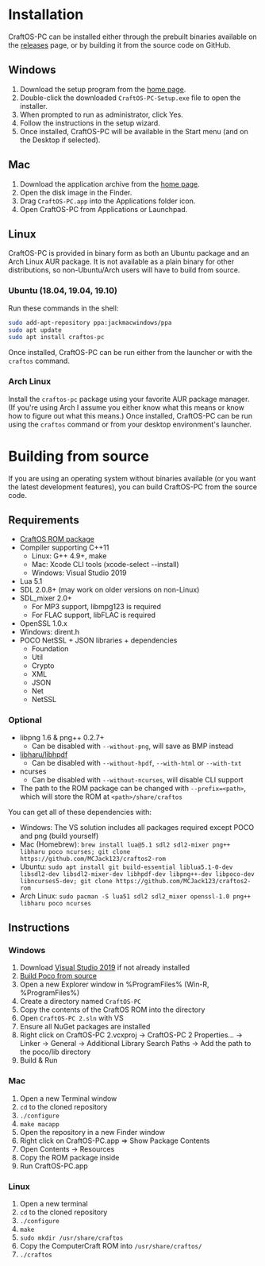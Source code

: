 # Installation
CraftOS-PC can be installed either through the prebuilt binaries available on the [releases](https://github.com/MCJack123/craftos2/releases) page, or by building it from the source code on GitHub.

## Windows
1. Download the setup program from the [home page](../).
2. Double-click the downloaded `CraftOS-PC-Setup.exe` file to open the installer.
3. When prompted to run as administrator, click Yes.
4. Follow the instructions in the setup wizard.
5. Once installed, CraftOS-PC will be available in the Start menu (and on the Desktop if selected).

## Mac
1. Download the application archive from the [home page](../).
2. Open the disk image in the Finder.
3. Drag `CraftOS-PC.app` into the Applications folder icon.
4. Open CraftOS-PC from Applications or Launchpad.

## <a name="Linux">Linux</a>
CraftOS-PC is provided in binary form as both an Ubuntu package and an Arch Linux AUR package. It is not available as a plain binary for other distributions, so non-Ubuntu/Arch users will have to build from source.

### Ubuntu (18.04, 19.04, 19.10)
Run these commands in the shell:
```sh
sudo add-apt-repository ppa:jackmacwindows/ppa
sudo apt update
sudo apt install craftos-pc
```
Once installed, CraftOS-PC can be run either from the launcher or with the `craftos` command.

### Arch Linux
Install the `craftos-pc` package using your favorite AUR package manager. (If you're using Arch I assume you either know what this means or know how to figure out what this means.) Once installed, CraftOS-PC can be run using the `craftos` command or from your desktop environment's launcher.

# Building from source
If you are using an operating system without binaries available (or you want the latest development features), you can build CraftOS-PC from the source code.

## Requirements
* [CraftOS ROM package](https://github.com/MCJack123/craftos2-rom)
* Compiler supporting C++11
  * Linux: G++ 4.9+, make
  * Mac: Xcode CLI tools (xcode-select --install)
  * Windows: Visual Studio 2019
* Lua 5.1
* SDL 2.0.8+ (may work on older versions on non-Linux)
* SDL_mixer 2.0+
  * For MP3 support, libmpg123 is required
  * For FLAC support, libFLAC is required
* OpenSSL 1.0.x
* Windows: dirent.h
* POCO NetSSL + JSON libraries + dependencies
  * Foundation
  * Util
  * Crypto
  * XML
  * JSON
  * Net
  * NetSSL

### Optional
* libpng 1.6 & png++ 0.2.7+
  * Can be disabled with `--without-png`, will save as BMP instead
* [libharu/libhpdf](https://github.com/libharu/libharu)
  * Can be disabled with `--without-hpdf`, `--with-html` or `--with-txt`
* ncurses
  * Can be disabled with `--without-ncurses`, will disable CLI support
* The path to the ROM package can be changed with `--prefix=<path>`, which will store the ROM at `<path>/share/craftos`

You can get all of these dependencies with:
  * Windows: The VS solution includes all packages required except POCO and png (build yourself)
  * Mac (Homebrew): `brew install lua@5.1 sdl2 sdl2-mixer png++ libharu poco ncurses; git clone https://github.com/MCJack123/craftos2-rom`
  * Ubuntu: `sudo apt install git build-essential liblua5.1-0-dev libsdl2-dev libsdl2-mixer-dev libhpdf-dev libpng++-dev libpoco-dev libncurses5-dev; git clone https://github.com/MCJack123/craftos2-rom`
  * Arch Linux: `sudo pacman -S lua51 sdl2 sdl2_mixer openssl-1.0 png++ libharu poco ncurses`

## Instructions
### Windows
1. Download [Visual Studio 2019](https://visualstudio.microsoft.com/) if not already installed
2. [Build Poco from source](https://pocoproject.org/download.html#visualstudio)
3. Open a new Explorer window in %ProgramFiles% (Win-R, %ProgramFiles%)
4. Create a directory named `CraftOS-PC`
5. Copy the contents of the CraftOS ROM into the directory
6. Open `CraftOS-PC 2.sln` with VS
7. Ensure all NuGet packages are installed
8. Right click on CraftOS-PC 2.vcxproj -> CraftOS-PC 2 Properties... -> Linker -> General -> Additional Library Search Paths -> Add the path to the poco/lib directory
9. Build & Run

### Mac
1. Open a new Terminal window
2. `cd` to the cloned repository
3. `./configure`
4. `make macapp`
5. Open the repository in a new Finder window
6. Right click on CraftOS-PC.app => Show Package Contents
7. Open Contents -> Resources
8. Copy the ROM package inside
9. Run CraftOS-PC.app

### Linux
1. Open a new terminal
2. `cd` to the cloned repository
3. `./configure`
4. `make`
5. `sudo mkdir /usr/share/craftos`
6. Copy the ComputerCraft ROM into `/usr/share/craftos/`
7. `./craftos`